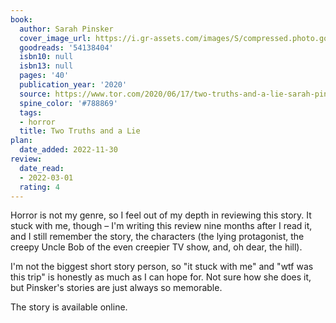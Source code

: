 ```yaml
---
book:
  author: Sarah Pinsker
  cover_image_url: https://i.gr-assets.com/images/S/compressed.photo.goodreads.com/books/1592402131l/54138404._SY475_.jpg
  goodreads: '54138404'
  isbn10: null
  isbn13: null
  pages: '40'
  publication_year: '2020'
  source: https://www.tor.com/2020/06/17/two-truths-and-a-lie-sarah-pinsker/
  spine_color: '#788869'
  tags:
  - horror
  title: Two Truths and a Lie
plan:
  date_added: 2022-11-30
review:
  date_read:
  - 2022-03-01
  rating: 4
---
```


Horror is not my genre, so I feel out of my depth in reviewing this story. It stuck with me, though – I'm writing this
review nine months after I read it, and I still remember the story, the characters (the lying protagonist, the creepy
Uncle Bob of the even creepier TV show, and, oh dear, the hill).

I'm not the biggest short story person, so "it stuck with me" and "wtf was this trip" is honestly as much as I can hope
for. Not sure how she does it, but Pinsker's stories are just always so memorable.

The story is available online.

